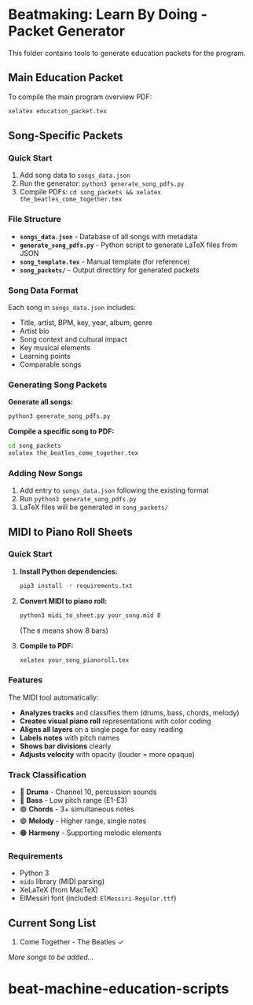 # Beatmaking: Learn By Doing - Packet Generator

This folder contains tools to generate education packets for the program.

## Main Education Packet

To compile the main program overview PDF:
```bash
xelatex education_packet.tex
```

## Song-Specific Packets

### Quick Start
1. Add song data to `songs_data.json`
2. Run the generator: `python3 generate_song_pdfs.py`
3. Compile PDFs: `cd song_packets && xelatex the_beatles_come_together.tex`

### File Structure

- **`songs_data.json`** - Database of all songs with metadata
- **`generate_song_pdfs.py`** - Python script to generate LaTeX files from JSON
- **`song_template.tex`** - Manual template (for reference)
- **`song_packets/`** - Output directory for generated packets

### Song Data Format

Each song in `songs_data.json` includes:
- Title, artist, BPM, key, year, album, genre
- Artist bio
- Song context and cultural impact
- Key musical elements
- Learning points
- Comparable songs

### Generating Song Packets

**Generate all songs:**
```bash
python3 generate_song_pdfs.py
```

**Compile a specific song to PDF:**
```bash
cd song_packets
xelatex the_beatles_come_together.tex
```

### Adding New Songs

1. Add entry to `songs_data.json` following the existing format
2. Run `python3 generate_song_pdfs.py`
3. LaTeX files will be generated in `song_packets/`

## MIDI to Piano Roll Sheets

### Quick Start

1. **Install Python dependencies:**
   ```bash
   pip3 install -r requirements.txt
   ```

2. **Convert MIDI to piano roll:**
   ```bash
   python3 midi_to_sheet.py your_song.mid 8
   ```
   (The `8` means show 8 bars)

3. **Compile to PDF:**
   ```bash
   xelatex your_song_pianoroll.tex
   ```

### Features

The MIDI tool automatically:
- **Analyzes tracks** and classifies them (drums, bass, chords, melody)
- **Creates visual piano roll** representations with color coding
- **Aligns all layers** on a single page for easy reading
- **Labels notes** with pitch names
- **Shows bar divisions** clearly
- **Adjusts velocity** with opacity (louder = more opaque)

### Track Classification

- 🔴 **Drums** - Channel 10, percussion sounds
- 🔵 **Bass** - Low pitch range (E1-E3)
- 🟢 **Chords** - 3+ simultaneous notes
- 🟣 **Melody** - Higher range, single notes
- 🟠 **Harmony** - Supporting melodic elements

### Requirements

- Python 3
- `mido` library (MIDI parsing)
- XeLaTeX (from MacTeX)
- ElMessiri font (included: `ElMessiri-Regular.ttf`)

## Current Song List

1. Come Together - The Beatles ✓

*More songs to be added...*

# beat-machine-education-scripts
